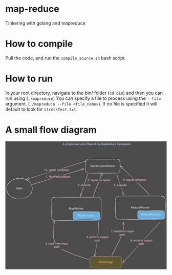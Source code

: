 # map-reduce
Tinkering with golang and mapreduce

# How to compile
Pull the code, and run the `compile_source.sh` bash script. 

# How to run
In your root directory, navigate to the bin/ folder (`cd bin`) and then you can run using (`./mapreduce`)
You can specify a file to process using the `--file` argument. (`./mapreduce --file <file_name>`). If no file is specified it will default to look for `stressTest.txt`.

# A small flow diagram
![Alt text](./resources/map_reduce_flow.svg)
